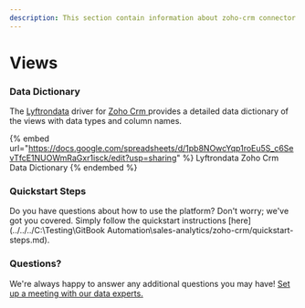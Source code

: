 ```yaml
---
description: This section contain information about zoho-crm connector views information
---
```


# Views

### Data Dictionary

The [Lyftrondata](https://www.lyftrondata.com/) driver for [Zoho Crm](https://www.lyftrondata.com/integration/sales-analytics/zohocrm//)[ ](https://www.lyftrondata.com/integration/zoho-crm/)provides a detailed data dictionary of the views with data types and column names.

{% embed url="https://docs.google.com/spreadsheets/d/1pb8NOwcYqp1roEu5S_c6SevTfcE1NUOWmRaGxr1isck/edit?usp=sharing" %}
Lyftrondata Zoho Crm Data Dictionary
{% endembed %}

### Quickstart Steps

Do you have questions about how to use the platform? Don't worry; we've got you covered. Simply follow the quickstart instructions [here](../../../C:\Testing\GitBook Automation\sales-analytics/zoho-crm/quickstart-steps.md).

### Questions? <a href="#questions" id="questions"></a>

We're always happy to answer any additional questions you may have! [Set up a meeting with our data experts.](https://www.lyftrondata.com/book-a-meeting/)


